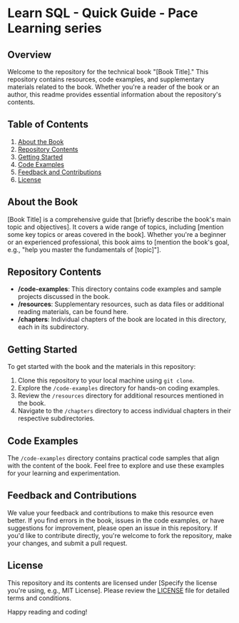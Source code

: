 # Learn SQL - Quick Guide - Pace Learning series

## Overview

Welcome to the repository for the technical book "[Book Title]." This repository contains resources, code examples, and supplementary materials related to the book. Whether you're a reader of the book or an author, this readme provides essential information about the repository's contents.

## Table of Contents

1. [About the Book](#about-the-book)
2. [Repository Contents](#repository-contents)
3. [Getting Started](#getting-started)
4. [Code Examples](#code-examples)
5. [Feedback and Contributions](#feedback-and-contributions)
6. [License](#license)

## About the Book

[Book Title] is a comprehensive guide that [briefly describe the book's main topic and objectives]. It covers a wide range of topics, including [mention some key topics or areas covered in the book]. Whether you're a beginner or an experienced professional, this book aims to [mention the book's goal, e.g., "help you master the fundamentals of [topic]"].

## Repository Contents

- **/code-examples**: This directory contains code examples and sample projects discussed in the book.
- **/resources**: Supplementary resources, such as data files or additional reading materials, can be found here.
- **/chapters**: Individual chapters of the book are located in this directory, each in its subdirectory.

## Getting Started

To get started with the book and the materials in this repository:

1. Clone this repository to your local machine using `git clone`.
2. Explore the `/code-examples` directory for hands-on coding examples.
3. Review the `/resources` directory for additional resources mentioned in the book.
4. Navigate to the `/chapters` directory to access individual chapters in their respective subdirectories.

## Code Examples

The `/code-examples` directory contains practical code samples that align with the content of the book. Feel free to explore and use these examples for your learning and experimentation.

## Feedback and Contributions

We value your feedback and contributions to make this resource even better. If you find errors in the book, issues in the code examples, or have suggestions for improvement, please open an issue in this repository. If you'd like to contribute directly, you're welcome to fork the repository, make your changes, and submit a pull request.

## License

This repository and its contents are licensed under [Specify the license you're using, e.g., MIT License]. Please review the [LICENSE](LICENSE) file for detailed terms and conditions.

Happy reading and coding!
